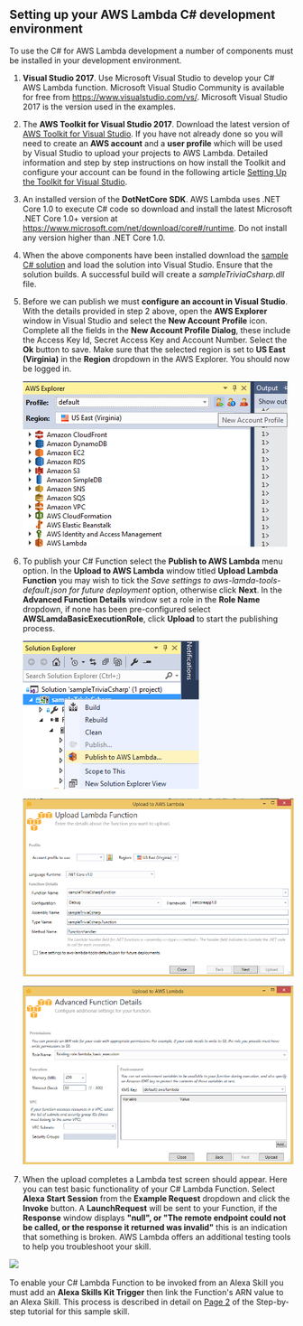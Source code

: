 ## Setting up your AWS Lambda C# development environment
To use the C# for AWS Lambda development a number of components must be installed in your development environment.

1.  **Visual Studio 2017**. Use Microsoft Visual Studio to develop your C# AWS Lambda function. Microsoft Visual Studio Community is available for free from https://www.visualstudio.com/vs/. Microsoft Visual Studio 2017 is the version used in the examples.

2.  The **AWS Toolkit for Visual Studio 2017**. Download the latest version of [AWS Toolkit for Visual Studio](https://aws.amazon.com/visualstudio/). If you have not already done so you will need to create an **AWS account** and a **user profile** which will be used by Visual Studio to upload your projects to AWS Lambda. Detailed information and step by step instructions on how install the Toolkit and configure your account can be found in the following article [Setting Up the Toolkit for Visual Studio](http://docs.aws.amazon.com/toolkit-for-visual-studio/latest/user-guide/getting-set-up.html).

3.  An installed version of the **DotNetCore SDK**.
AWS Lambda uses .NET Core 1.0 to execute C# code so download and install the latest Microsoft .NET Core 1.0+ version at https://www.microsoft.com/net/download/core#/runtime. Do not install any version higher than .NET Core 1.0.

4. When the above components have been installed download the [sample C# solution](./sampleTriviaCsharp/) and load the solution into Visual Studio. Ensure that the solution builds. A successful build will create a _sampleTriviaCsharp.dll_ file.

5. Before we can publish we must **configure an account in Visual Studio**. With the details provided in step 2 above, open the **AWS Explorer** window in Visual Studio and select the **New Account Profile** icon. Complete all the fields in the **New Account Profile Dialog**, these include the Access Key Id, Secret Access Key and Account Number. Select the **Ok** button to save. Make sure that the selected region is set to **US East (Virginia)** in the **Region** dropdown in the AWS Explorer. You should now be logged in.

    ![](setup-fig1.png)

6. To publish your C# Function select the **Publish to AWS Lambda** menu option. In the **Upload to AWS Lambda** window titled **Upload Lambda Function** you may wish to tick the _Save settings to aws-lamda-tools-default.json for future deployment_ option, otherwise click **Next**. In the **Advanced Function Details** window set a role in the **Role Name** dropdown, if none has been pre-configured select **AWSLamdaBasicExecutionRole**, click **Upload** to start the publishing process.

    ![](setup-fig2.png)

    ![](setup-fig3.png)

    ![](setup-fig4.png)

7. When the upload completes a Lambda test screen should appear. Here you can test basic functionality of your C# Lambda Function. Select **Alexa Start Session** from the **Example Request** dropdown and click the **Invoke** button. A **LaunchRequest** will be sent to your Function, if the **Response** window displays **"null", or "The remote endpoint could not be called, or the response it returned was invalid"** this is an indication that something is broken. AWS Lambda offers an additional testing tools to help you troubleshoot your skill.

  ![](setup-fig6.png)


To enable your C# Lambda Function to be invoked from an Alexa Skill you must add an **Alexa Skills Kit Trigger** then link the Function's ARN value to an Alexa Skill. This process is described in detail on [Page 2](../step-by-step/2-lambda-function.md) of the Step-by-step tutorial for this sample skill.
